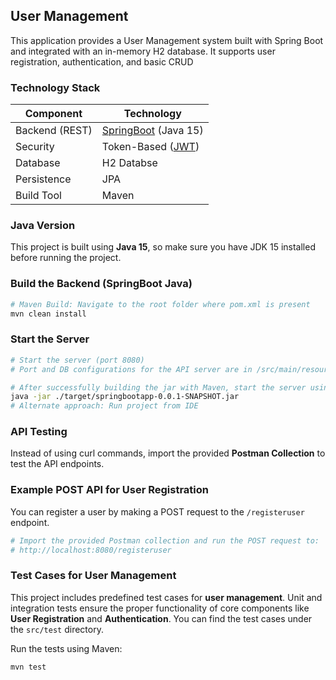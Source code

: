 
## User Management

This application provides a User Management system built with Spring Boot and integrated with an in-memory H2 database. It supports user registration, authentication, and basic CRUD
### Technology Stack

| Component         | Technology                                                     |
|-------------------|----------------------------------------------------------------|
| Backend (REST)    | [SpringBoot](https://projects.spring.io/spring-boot) (Java 15) |
| Security          | Token-Based ([JWT](https://github.com/auth0/java-jwt))         |
| Database          | H2 Databse                                                     |
| Persistence       | JPA                                                            |
| Build Tool        | Maven                                                          |

### Java Version

This project is built using **Java 15**, so make sure you have JDK 15 installed before running the project.

### Build the Backend (SpringBoot Java)

```bash
# Maven Build: Navigate to the root folder where pom.xml is present 
mvn clean install
```

### Start the Server

```bash
# Start the server (port 8080)
# Port and DB configurations for the API server are in /src/main/resources/application.properties

# After successfully building the jar with Maven, start the server using the command
java -jar ./target/springbootapp-0.0.1-SNAPSHOT.jar 
# Alternate approach: Run project from IDE 

```

### API Testing

Instead of using curl commands, import the provided **Postman Collection** to test the API endpoints.

 
### Example POST API for User Registration

You can register a user by making a POST request to the `/registeruser` endpoint.

```bash
# Import the provided Postman collection and run the POST request to:
# http://localhost:8080/registeruser
```
 
### Test Cases for User Management

This project includes predefined test cases for **user management**. Unit and integration tests ensure the proper functionality of core components like **User Registration** and **Authentication**. You can find the test cases under the `src/test` directory.

Run the tests using Maven:

```bash
mvn test
```
 
